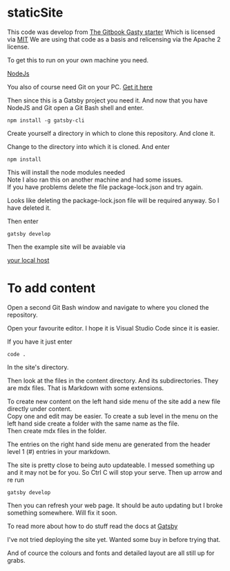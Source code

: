 # staticSite

This code was develop from [The Gitbook Gasty starter](https://www.gatsbyjs.com/starters/hasura/gatsby-gitbook-starter)
Which is licensed via [MIT](https://github.com/hasura/gatsby-gitbook-starter/blob/master/LICENSE)
We are using that code as a basis and relicensing via the Apache 2 license.

To get this to run on your own machine you need.

[NodeJs](https://nodejs.org/en/download/)

You also of course need Git on your PC. [Get it here](https://git-scm.com/download/win)

Then since this is a Gatsby project you need it.
And now that you have NodeJS and Git open a Git Bash shell and enter.

```
npm install -g gatsby-cli
```

Create yourself a directory in which to clone this repository.
And clone it.

Change to the directory into which it is cloned. And enter 

```
npm install
```
This will install the node modules needed  
Note I also ran this on another machine and had some issues.  
If you have problems delete the file package-lock.json and try again.  

Looks like deleting the package-lock.json file will be required anyway.
So I have deleted it.

Then enter

```
gatsby develop
```

Then the example site will be avaiable via 

[your local host](http://localhost:8000/)


# To add content

Open a second Git Bash window and navigate to where you cloned the repository.

Open your favourite editor. I hope it is Visual Studio Code since it is easier.

If you have it just enter
```
code .
```

In the site's directory.

Then look at the files in the content directory. And its subdirectories.
They are mdx files. That is Markdown with some extensions.

To create new content on the left hand side menu of the site add a new file directly under content.  
Copy one and edit may be easier.
To create a sub level in the menu on the left hand side create a folder with the same name as the file.  
Then create mdx files in the folder.

The entries on the right hand side menu are generated from the header level 1 (#) entries in your markdown.

The site is pretty close to being auto updateable. I messed something up and it may not be for you.
So Ctrl C will stop your serve.
Then up arrow and re run 
```
gatsby develop
```

Then you can refresh your web page.
It should be auto updating but I broke something somewhere. Will fix it soon.

To read more about how to do stuff read the docs at  [Gatsby](https://www.gatsbyjs.com/docs/)

I've not tried deploying the site yet. Wanted some buy in before trying that.

And of cource the colours and fonts and detailed layout are all still up for grabs.
